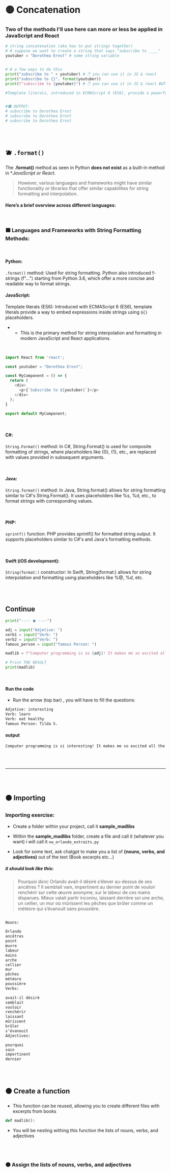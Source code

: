 # 🟡 Concatenation

### Two of the methods I'll use here can more or less be applied in JavaScript and React



```python
# string concatenation (aka how to put strings together)
# # suppose we want to create a string that says "subscribe to ____"
youtuber = "Dorothea Ernst" # some string variable


# # a few ways to do this
print("subscribe to " + youtuber) # ✋ you can use it in JS & react
print("subscribe to {}". format(youtuber))
print(f"subscribe to {youtuber}") # ✋ you can use it in JS & react BUT, you dont use the f"", you will use the template literals: console.log(`subscribe to ${youtuber}`);

#Template literals, introduced in ECMAScript 6 (ES6), provide a powerful way to embed expressions inside strings using ${} placeholders. This is quite similar to Python's f-strings and is now widely used in modern JavaScript and React applications.


#🟧 OUTPUT:
# subscribe to Dorothea Ernst
# subscribe to Dorothea Ernst
# subscribe to Dorothea Ernst
```

<br>
<br>

## 🫐 `.format()`

The **.format()** method as seen in Python **does not exist** as a built-in method in **JavaScript or React*.

>However, various languages and frameworks might have similar functionality or libraries that offer similar capabilities for string formatting and interpolation.

#### Here’s a brief overview across different languages:

<br>

### 🟧 Languages and Frameworks with String Formatting Methods:

<br>

#### Python:

`.format()` method: Used for string formatting. Python also introduced f-strings (f"...") starting from Python 3.6, which offer a more concise and readable way to format strings.



#### JavaScript:

Template literals (ES6): Introduced with ECMAScript 6 (ES6), template literals provide a way to embed expressions inside strings using `${}` placeholders.

- - This is the primary method for string interpolation and formatting in modern JavaScript and React applications.

<br>

```javascript
import React from 'react';

const youtuber = "Dorothea Ernst";

const MyComponent = () => {
  return (
    <div>
      <p>{`Subscribe to ${youtuber}`}</p>
    </div>
  );
}

export default MyComponent;

```

<br>

#### C#:

`String.Format()` method: In C#, String.Format() is used for composite formatting of strings, where placeholders like {0}, {1}, etc., are replaced with values provided in subsequent arguments.

<br>

#### Java:

`String.format()` method: In Java, String.format() allows for string formatting similar to C#'s String.Format(). It uses placeholders like %s, %d, etc., to format strings with corresponding values.

<br>

#### PHP:

`sprintf()` function: PHP provides sprintf() for formatted string output. It supports placeholders similar to C#'s and Java's formatting methods.


<br>

#### Swift (iOS development):

`String(format:)` constructor: In Swift, String(format:) allows for string interpolation and formatting using placeholders like %@, %d, etc.


<br>
<br>

## Continue

```python
print("---- 🍀 ----")

adj = input("Adjetive: ")
verb1 = input("Verb: ")
verb2 = input("Verb: ")
famous_person = input("famous Person: ")

madlib = f"Computer programming is so {adj}! It makes me so excited all the time because \ I love to {verb1}. Stay hydrated and {verb2} like you are {famous_person} "

# Print THE RESULT
print(madlib)
```

<br>

#### Run the code

- Run the arrow (top bar) , you will have to fill the questions:

```bash
Adjetive: interesting
Verb: learn
Verb: eat healthy
famous Person: Tilda S.

```
#### output

```bash
Computer programming is si interesting! It makes me so excited all the time because \ I love to learn. Stay hydrated and eat healthy like you are Tilda S.
```

<br>
<br>

---


<br>
<br>


## 🟠 Importing

### Importing exercise:

- Create a folder within your project, call it **sample_madlibs**


- Within the **sample_madlibs** folder, create a file and call it (whatever you want) i will call it `vw_orlando_extraits.py`

- Look for some text, ask chatgpt to make you a list of **(nouns, verbs, and adjectives)** out of the text (Book excerpts etc...)

##### it should look like this:

>Pourquoi donc Orlando avait-il désiré s’élever au-dessus de ses ancêtres ? Il semblait vain, impertinent au dernier point de vouloir renchérir sur cette œuvre anonyme, sur le labeur de ces mains disparues. Mieux valait partir inconnu, laissant derrière soi une arche, un cellier, un mur où mûrissent les pêches que brûler comme un météore qui s’évanouit sans poussière.

```bash

Nouns:

Orlando
ancêtres
point
œuvre
labeur
mains
arche
cellier
mur
pêches
météore
poussière
Verbs:

avait-il désiré
semblait
vouloir
renchérir
laissant
mûrissent
brûler
s’évanouit
Adjectives:

pourquoi
vain
impertinent
dernier
```


<br>
<br>

## 🟠 Create a function

- This function can be reused, allowing you to create different files with excerpts from books

```python
def madlib():
```

- You will be nesting withing this function the lists of nouns, verbs, and adjectives

<br>
<br>

### 🟠 Assign the lists of nouns, verbs, and adjectives

<br>